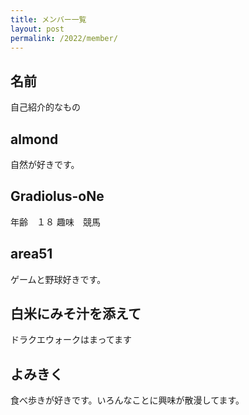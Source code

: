 ```yaml
---
title: メンバー一覧
layout: post
permalink: /2022/member/
---
```

## 名前
自己紹介的なもの

## almond
自然が好きです。

## Gradiolus-oNe
年齢　１８
趣味　競馬

## area51
ゲームと野球好きです。

## 白米にみそ汁を添えて
ドラクエウォークはまってます

## よみきく
食べ歩きが好きです。いろんなことに興味が散漫してます。
